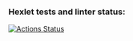 ### Hexlet tests and linter status:
[![Actions Status](https://github.com/zainutdinov/python-project-50/actions/workflows/hexlet-check.yml/badge.svg)](https://github.com/zainutdinov/python-project-50/actions)